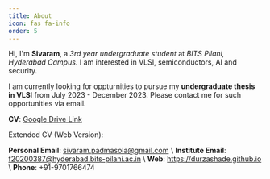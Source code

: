 ```yaml
---
title: About
icon: fas fa-info
order: 5
---
```


Hi, I'm **Sivaram**, a *3rd year undergraduate student* at *BITS Pilani, Hyderabad Campus*. I am interested in VLSI, semiconductors, AI and security.

I am currently looking for oppturnities to pursue my **undergraduate thesis in VLSI** from July 2023 - December 2023. Please contact me for such opportunities via email.

**CV**: [Google Drive Link](https://drive.google.com/file/d/14ikk7ivlUpPhUjeZPCQZaHOty1IbzrOQ/view)


Extended CV (Web Version):  


**Personal Email**: sivaram.padmasola@gmail.com \\
**Institute Email**: f20200387@hyderabad.bits-pilani.ac.in \\
**Web**: https://durzashade.github.io \\
**Phone**: +91-9701766474
